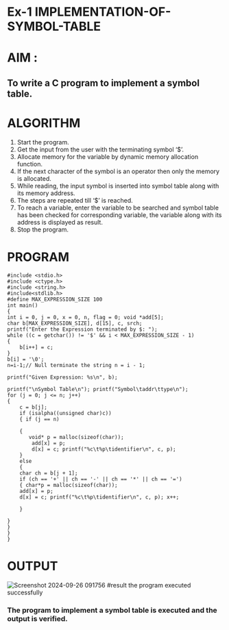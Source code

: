 # Ex-1 IMPLEMENTATION-OF-SYMBOL-TABLE
# AIM :
## To write a C program to implement a symbol table.
# ALGORITHM
1.	Start the program.
2.	Get the input from the user with the terminating symbol ‘$’.
3.	Allocate memory for the variable by dynamic memory allocation function.
4.	If the next character of the symbol is an operator then only the memory is allocated.
5.	While reading, the input symbol is inserted into symbol table along with its memory address.
6.	The steps are repeated till ‘$’ is reached.
7.	To reach a variable, enter the variable to be searched and symbol table has been checked for corresponding variable, the variable along with its address is displayed as result.
8.	Stop the program. 
# PROGRAM
~~~
#include <stdio.h> 
#include <ctype.h> 
#include <string.h>
#include<stdlib.h>
#define MAX_EXPRESSION_SIZE 100
int main() 
{
int i = 0, j = 0, x = 0, n, flag = 0; void *add[5];
char b[MAX_EXPRESSION_SIZE], d[15], c, srch;
printf("Enter the Expression terminated by $: ");
while ((c = getchar()) != '$' && i < MAX_EXPRESSION_SIZE - 1) 
{ 
    b[i++] = c;
}
b[i] = '\0';
n=i-1;// Null terminate the string n = i - 1;

printf("Given Expression: %s\n", b);

printf("\nSymbol Table\n"); printf("Symbol\taddr\ttype\n");
for (j = 0; j <= n; j++) 
{ 
    c = b[j];
    if (isalpha((unsigned char)c)) 
    { if (j == n)
    
    { 
       void* p = malloc(sizeof(char)); 
        add[x] = p;
        d[x] = c; printf("%c\t%p\tidentifier\n", c, p);
    }
    else 
    {
    char ch = b[j + 1];
    if (ch == '+' || ch == '-' || ch == '*' || ch == '=') 
    { char*p = malloc(sizeof(char));
    add[x] = p;
    d[x] = c; printf("%c\t%p\tidentifier\n", c, p); x++;
        
    }
    
}
}
}
}
~~~

# OUTPUT

![Screenshot 2024-09-26 091756](https://github.com/user-attachments/assets/dcfcb8ee-6324-4a18-9aea-ffe132879328)
#result
the program executed successfully

### The program to implement a symbol table is executed and the output is verified.
